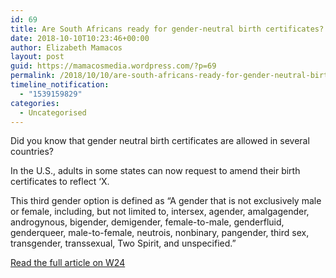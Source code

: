 ```yaml
---
id: 69
title: Are South Africans ready for gender-neutral birth certificates?
date: 2018-10-10T10:23:46+00:00
author: Elizabeth Mamacos
layout: post
guid: https://mamacosmedia.wordpress.com/?p=69
permalink: /2018/10/10/are-south-africans-ready-for-gender-neutral-birth-certificates/
timeline_notification:
  - "1539159829"
categories:
  - Uncategorised
---
```

Did you know that gender neutral birth certificates are allowed in several countries?

In the U.S., adults in some states can now request to amend their birth certificates to reflect ‘X.

This third gender option is defined as “A gender that is not exclusively male or female, including, but not limited to, intersex, agender, amalgagender, androgynous, bigender, demigender, female-to-male, genderfluid, genderqueer, male-to-female, neutrois, nonbinary, pangender, third sex, transgender, transsexual, Two Spirit, and unspecified.”

<a href="https://www.w24.co.za/Wellness/Mind/are-south-africans-ready-for-gender-neutral-birth-certificates-20180430" target="_blank" rel="noopener">Read the full article on W24</a>